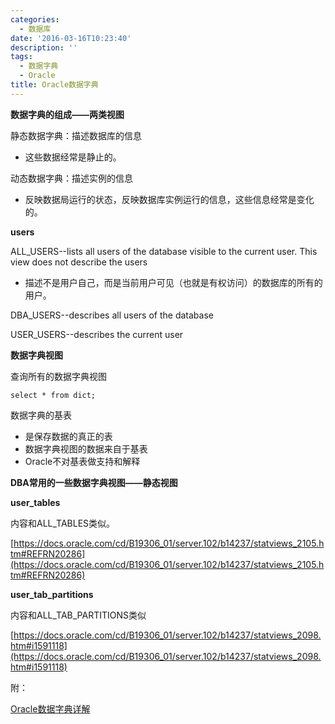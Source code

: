 ```yaml
---
categories:
  - 数据库
date: '2016-03-16T10:23:40'
description: ''
tags:
  - 数据字典
  - Oracle
title: Oracle数据字典
---
```





**数据字典的组成——两类视图**

静态数据字典：描述数据库的信息

- 这些数据经常是静止的。

动态数据字典：描述实例的信息

- 反映数据局运行的状态，反映数据库实例运行的信息，这些信息经常是变化的。

**users**

ALL_USERS--lists all users of the database visible to the current user. This view does not describe the users 

- 描述不是用户自己，而是当前用户可见（也就是有权访问）的数据库的所有的用户。

DBA_USERS--describes all users of the database

USER_USERS--describes the current user



**数据字典视图**

查询所有的数据字典视图

```
select * from dict;
```

数据字典的基表

- 是保存数据的真正的表
- 数据字典视图的数据来自于基表
- Oracle不对基表做支持和解释

**DBA常用的一些数据字典视图——静态视图**

**user_tables**

内容和ALL_TABLES类似。

[https://docs.oracle.com/cd/B19306_01/server.102/b14237/statviews_2105.htm#REFRN20286](https://docs.oracle.com/cd/B19306_01/server.102/b14237/statviews_2105.htm#REFRN20286)

**user_tab_partitions**

内容和ALL_TAB_PARTITIONS类似

[https://docs.oracle.com/cd/B19306_01/server.102/b14237/statviews_2098.htm#i1591118](https://docs.oracle.com/cd/B19306_01/server.102/b14237/statviews_2098.htm#i1591118)



<!--more-->

附：

[Oracle数据字典详解](http://www.360doc.com/content/14/1114/11/17440478_425032377.shtml)
